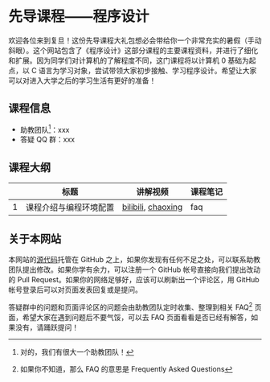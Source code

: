 
# 先导课程——程序设计

欢迎各位来到复旦！这份先导课程大礼包想必会带给你一个非常充实的暑假（手动斜眼）。这个网站包含了《程序设计》这部分课程的主要课程资料，并进行了细化和扩展。因为同学们对计算机的了解程度不同，这门课程将以计算机 0 基础为起点，以 C 语言为学习对象，尝试带领大家初步接触、学习程序设计。希望让大家可以对进入大学之后的学习生活有更好的准备！

## 课程信息

* 助教团队[^1]：xxx
* 答疑 QQ 群：xxx

[^1]: 对的，我们有很大一个助教团队！

## 课程大纲

||标题|讲解视频|课程笔记|
|--------|----|-------|-------------------|
|1|课程介绍与编程环境配置|[bilibili](https://www.bilibili.com), [chaoxing](http://chaoxing.com/)|faq|

## 关于本网站

本网站的[源代码](https://github.com/ichn-hu/Prior-Course-Fudan)托管在 GitHub 之上，如果你发现有任何不足之处，可以联系助教团队提出修改。如果你学有余力，可以注册一个 GitHub 帐号直接向我们提出改动的 Pull Request。如果你的网络足够好，应该可以刷新出一个评论区，用 GitHub 帐号登录后可以对页面发表回复或是提问。

答疑群中的问题和页面评论区的问题会由助教团队定时收集、整理到相关 FAQ[^2] 页面，希望大家在遇到问题后不要气馁，可以去 FAQ 页面看看是否已经有解答，如果没有，请踊跃提问！

[^2]: 如果你不知道，那么 FAQ 的意思是 Frequently Asked Questions
